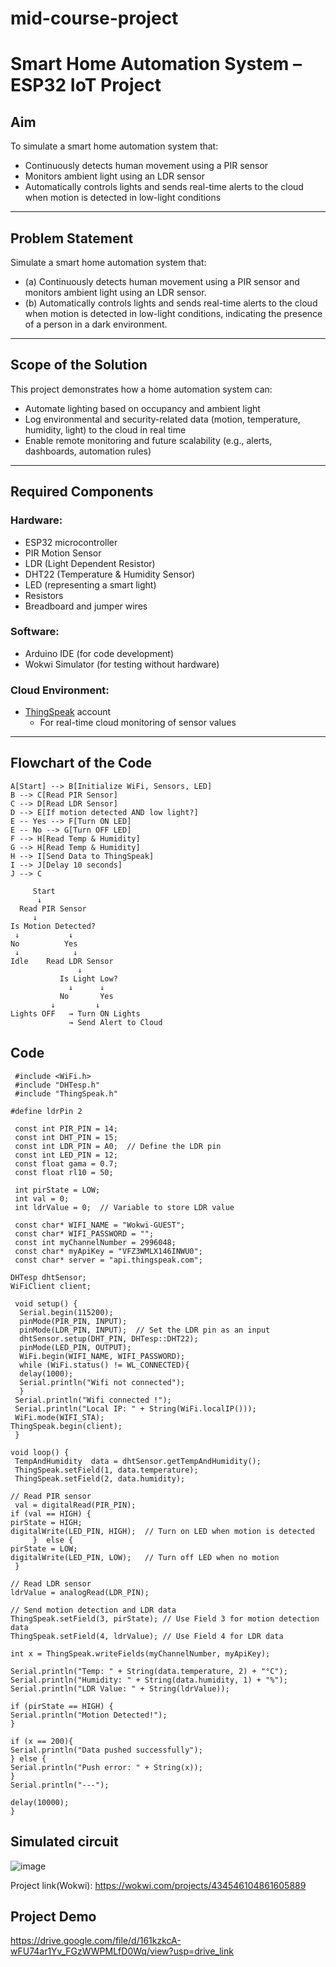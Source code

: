 # mid-course-project
# Smart Home Automation System – ESP32 IoT Project

##  Aim
To simulate a smart home automation system that:
- Continuously detects human movement using a PIR sensor
- Monitors ambient light using an LDR sensor
- Automatically controls lights and sends real-time alerts to the cloud when motion is detected in low-light conditions

---

##  Problem Statement

Simulate a smart home automation system that:
- (a) Continuously detects human movement using a PIR sensor and monitors ambient light using an LDR sensor.
- (b) Automatically controls lights and sends real-time alerts to the cloud when motion is detected in low-light conditions, indicating the presence of a person in a dark environment.

---

##  Scope of the Solution

This project demonstrates how a home automation system can:
- Automate lighting based on occupancy and ambient light
- Log environmental and security-related data (motion, temperature, humidity, light) to the cloud in real time
- Enable remote monitoring and future scalability (e.g., alerts, dashboards, automation rules)

---

##  Required Components

###  Hardware:
- ESP32 microcontroller
- PIR Motion Sensor
- LDR (Light Dependent Resistor)
- DHT22 (Temperature & Humidity Sensor)
- LED (representing a smart light)
- Resistors
- Breadboard and jumper wires

###  Software:
- Arduino IDE (for code development)
- Wokwi Simulator (for testing without hardware)

###  Cloud Environment:
- [ThingSpeak](https://thingspeak.com/) account
  - For real-time cloud monitoring of sensor values

---

## Flowchart of the Code

    A[Start] --> B[Initialize WiFi, Sensors, LED]
    B --> C[Read PIR Sensor]
    C --> D[Read LDR Sensor]
    D --> E[If motion detected AND low light?]
    E -- Yes --> F[Turn ON LED]
    E -- No --> G[Turn OFF LED]
    F --> H[Read Temp & Humidity]
    G --> H[Read Temp & Humidity]
    H --> I[Send Data to ThingSpeak]
    I --> J[Delay 10 seconds]
    J --> C

         Start
          ↓
      Read PIR Sensor
         ↓
    Is Motion Detected?
     ↓           ↓
    No          Yes
     ↓            ↓
    Idle    Read LDR Sensor
                   ↓
               Is Light Low?
                 ↓      ↓
               No       Yes
             ↓         ↓
    Lights OFF   → Turn ON Lights
                 → Send Alert to Cloud

## Code

     #include <WiFi.h>
     #include "DHTesp.h"
     #include "ThingSpeak.h"

    #define ldrPin 2

     const int PIR_PIN = 14;
     const int DHT_PIN = 15;
     const int LDR_PIN = A0;  // Define the LDR pin
     const int LED_PIN = 12;
     const float gama = 0.7; 
     const float rl10 = 50;

     int pirState = LOW;
     int val = 0;
     int ldrValue = 0;  // Variable to store LDR value

     const char* WIFI_NAME = "Wokwi-GUEST";
     const char* WIFI_PASSWORD = "";
     const int myChannelNumber = 2996048;
     const char* myApiKey = "VFZ3WMLX146INWU0";
     const char* server = "api.thingspeak.com";

    DHTesp dhtSensor;
    WiFiClient client;

     void setup() {
      Serial.begin(115200);
      pinMode(PIR_PIN, INPUT);
      pinMode(LDR_PIN, INPUT);  // Set the LDR pin as an input
      dhtSensor.setup(DHT_PIN, DHTesp::DHT22);
      pinMode(LED_PIN, OUTPUT);
      WiFi.begin(WIFI_NAME, WIFI_PASSWORD);
      while (WiFi.status() != WL_CONNECTED){
      delay(1000);
      Serial.println("Wifi not connected");
      }
     Serial.println("Wifi connected !");
     Serial.println("Local IP: " + String(WiFi.localIP()));
     WiFi.mode(WIFI_STA);
    ThingSpeak.begin(client);
     }

    void loop() {
     TempAndHumidity  data = dhtSensor.getTempAndHumidity();
     ThingSpeak.setField(1, data.temperature);
     ThingSpeak.setField(2, data.humidity);

    // Read PIR sensor
     val = digitalRead(PIR_PIN);
    if (val == HIGH) {
    pirState = HIGH;
    digitalWrite(LED_PIN, HIGH);  // Turn on LED when motion is detected
         }  else {
    pirState = LOW;
    digitalWrite(LED_PIN, LOW);   // Turn off LED when no motion
     }

    // Read LDR sensor
    ldrValue = analogRead(LDR_PIN);

    // Send motion detection and LDR data
    ThingSpeak.setField(3, pirState); // Use Field 3 for motion detection data
    ThingSpeak.setField(4, ldrValue); // Use Field 4 for LDR data

    int x = ThingSpeak.writeFields(myChannelNumber, myApiKey);
  
    Serial.println("Temp: " + String(data.temperature, 2) + "°C");
    Serial.println("Humidity: " + String(data.humidity, 1) + "%");
    Serial.println("LDR Value: " + String(ldrValue));

    if (pirState == HIGH) {
    Serial.println("Motion Detected!");
    }
  
    if (x == 200){
    Serial.println("Data pushed successfully");
    } else {
    Serial.println("Push error: " + String(x));
    }
    Serial.println("---");

    delay(10000);
    }

## Simulated circuit

![image](https://github.com/user-attachments/assets/48ee3baf-4f07-4e19-8344-ef2298ae3c81)

Project link(Wokwi): https://wokwi.com/projects/434546104861605889

## Project Demo

https://drive.google.com/file/d/161kzkcA-wFU74ar1Yv_FGzWWPMLfD0Wq/view?usp=drive_link

